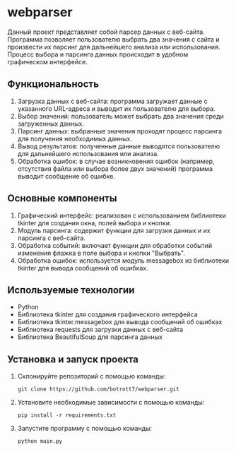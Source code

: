 # webparser
Данный проект представляет собой парсер данных с веб-сайта. Программа позволяет пользователю выбрать два значения с сайта и произвести их парсинг для дальнейшего анализа или использования. Процесс выбора и парсинга данных происходит в удобном графическом интерфейсе.


## Функциональность

1. Загрузка данных с веб-сайта: программа загружает данные с указанного URL-адреса и выводит их пользователю для выбора.
2. Выбор значений: пользователь может выбрать два значения среди загруженных данных.
3. Парсинг данных: выбранные значения проходят процесс парсинга для получения необходимых данных.
4. Вывод результатов: полученные данные выводятся пользователю для дальнейшего использования или анализа.
5. Обработка ошибок: в случае возникновения ошибок (например, отсутствия файла или выбора более двух значений) программа выводит сообщение об ошибке.

## Основные компоненты

1. Графический интерфейс: реализован с использованием библиотеки tkinter для создания окна, полей выбора и кнопки.
2. Модуль парсинга: содержит функции для загрузки данных и их парсинга с веб-сайта.
3. Обработка событий: включает функции для обработки событий изменения флажка в поле выбора и кнопки "Выбрать".
4. Обработка ошибок: используется модуль messagebox из библиотеки tkinter для вывода сообщений об ошибках.

## Используемые технологии

- Python
- Библиотека tkinter для создания графического интерфейса
- Библиотека tkinter.messagebox для вывода сообщений об ошибках
- Библиотека requests для загрузки данных с веб-сайта
- Библиотека BeautifulSoup для парсинга данных

## Установка и запуск проекта

1. Склонируйте репозиторий с помощью команды:
   
   ```git clone https://github.com/botrott7/webparser.git```
   
2. Установите необходимые зависимости с помощью команды:
   
   ```pip install -r requirements.txt```
   
3. Запустите программу с помощью команды:
   
   ```python main.py```
   